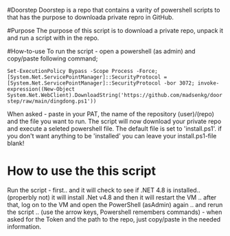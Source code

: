 #Doorstep
Doorstep is a repo that contains a varity of powershell scripts to that has the purpose to downloada private repro in GitHub.

#Purpose
The purpose of this script is to download a private repo, unpack it and run a script with in the repo.

#How-to-use
To run the script - open a powershell (as admin) and copy/paste following command;

`Set-ExecutionPolicy Bypass -Scope Process -Force; [System.Net.ServicePointManager]::SecurityProtocol = [System.Net.ServicePointManager]::SecurityProtocol -bor 3072; invoke-expression((New-Object System.Net.WebClient).DownloadString('https://github.com/madsenkg/doorstep/raw/main/dingdong.ps1'))`

When asked - paste in your PAT, the name of the repository (user)/(repo) and the file you want to run.
The script will now download your private repo and execute a seleted powershell file. The default file is set to 'install.ps1'. if you don't want anything to be 'installed' you can leave your install.ps1-file blank!

# How to use the this script
Run the script - first.. and it will check to see if .NET 4.8 is installed.. (properbly not) it will install .Net v4.8 and then it will restart the VM .. after that, log on to the VM and open the PowerShell (asAdmin) again .. and rerun the script .. (use the arrow keys, Powershell remembers commands) - when asked for the Token and the path to the repo, just copy/paste in the needed information.
